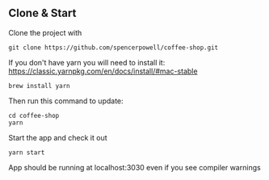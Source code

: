 ## Clone & Start

Clone the project with

```shell
git clone https://github.com/spencerpowell/coffee-shop.git
```

If you don't have yarn you will need to install it: https://classic.yarnpkg.com/en/docs/install/#mac-stable

```shell
brew install yarn
```

Then run this command to update:

```shell
cd coffee-shop
yarn
```

Start the app and check it out

```shell
yarn start
```

App should be running at localhost:3030 even if you see compiler warnings
